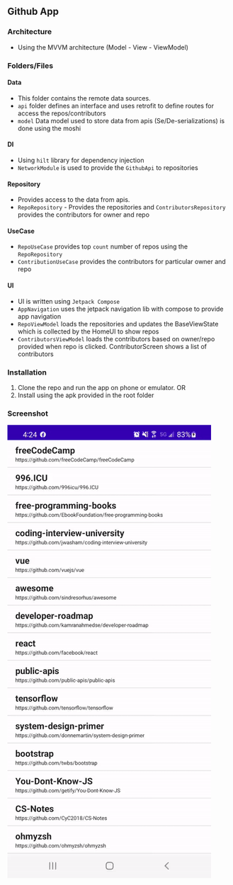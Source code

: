 ## Github App

### Architecture
- Using the MVVM architecture (Model - View - ViewModel)

### Folders/Files
#### Data
- This folder contains the remote data sources.
- `api` folder defines an interface and uses retrofit to define routes for access the repos/contributors
- `model` Data model used to store data from apis (Se/De-serializations) is done using the moshi
#### DI
- Using `hilt` library for dependency injection
- `NetworkModule` is used to provide the `GithubApi` to repositories
#### Repository
- Provides access to the data from apis.
- `RepoRepository` - Provides the repositories and `ContributorsRepository` provides the contributors for owner and repo
#### UseCase
- `RepoUseCase` provides top `count` number of repos using the `RepoRepository`
- `ContributionUseCase` provides the contributors for particular owner and repo
#### UI
- UI is written using `Jetpack Compose`
- `AppNavigation` uses the jetpack navigation lib with compose to provide app navigation
- `RepoViewModel` loads the repositories and updates the BaseViewState which is collected by the HomeUI to show repos
- `ContributorsViewModel` loads the contributors based on owner/repo provided when repo is clicked. ContributorScreen shows a list of contributors

### Installation
1. Clone the repo and run the app on phone or emulator.
OR
1. Install using the apk provided in the root folder

### Screenshot
![Alt Text](pics/demo.gif)



